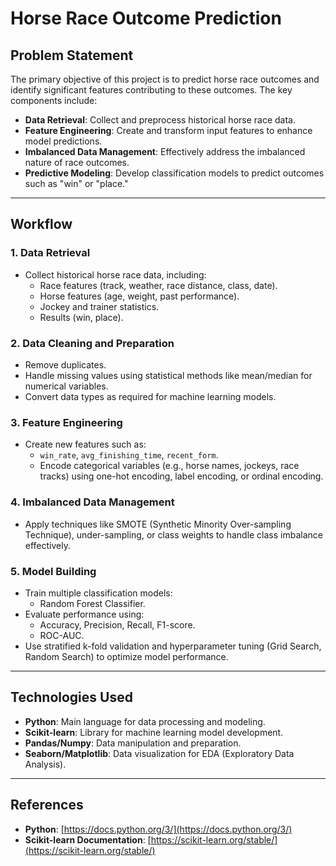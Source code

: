 # Horse Race Outcome Prediction

## Problem Statement
The primary objective of this project is to predict horse race outcomes and identify significant features contributing to these outcomes. The key components include:
- **Data Retrieval**: Collect and preprocess historical horse race data.
- **Feature Engineering**: Create and transform input features to enhance model predictions.
- **Imbalanced Data Management**: Effectively address the imbalanced nature of race outcomes.
- **Predictive Modeling**: Develop classification models to predict outcomes such as "win" or "place."

---

## Workflow

### 1. Data Retrieval
- Collect historical horse race data, including:
  - Race features (track, weather, race distance, class, date).
  - Horse features (age, weight, past performance).
  - Jockey and trainer statistics.
  - Results (win, place).
  
### 2. Data Cleaning and Preparation
- Remove duplicates.
- Handle missing values using statistical methods like mean/median for numerical variables.
- Convert data types as required for machine learning models.

### 3. Feature Engineering
- Create new features such as:
  - `win_rate`, `avg_finishing_time`, `recent_form`.
  - Encode categorical variables (e.g., horse names, jockeys, race tracks) using one-hot encoding, label encoding, or ordinal encoding.
  
### 4. Imbalanced Data Management
- Apply techniques like SMOTE (Synthetic Minority Over-sampling Technique), under-sampling, or class weights to handle class imbalance effectively.

### 5. Model Building
- Train multiple classification models:
  - Random Forest Classifier.
- Evaluate performance using:
  - Accuracy, Precision, Recall, F1-score.
  - ROC-AUC.
- Use stratified k-fold validation and hyperparameter tuning (Grid Search, Random Search) to optimize model performance.

---

## Technologies Used
- **Python**: Main language for data processing and modeling.
- **Scikit-learn**: Library for machine learning model development.
- **Pandas/Numpy**: Data manipulation and preparation.
- **Seaborn/Matplotlib**: Data visualization for EDA (Exploratory Data Analysis).

---

## References

- **Python**: [https://docs.python.org/3/](https://docs.python.org/3/)
- **Scikit-learn Documentation**: [https://scikit-learn.org/stable/](https://scikit-learn.org/stable/)

